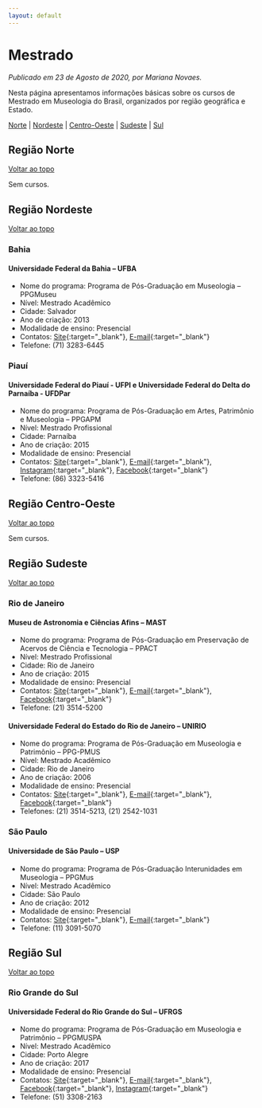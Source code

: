 ```yaml
---
layout: default
---
```


# Mestrado

_Publicado em 23 de Agosto de 2020, por Mariana Novaes._

Nesta página apresentamos informações básicas sobre os cursos de Mestrado em Museologia do Brasil, organizados por região geográfica e Estado.

[Norte](#região-norte) | [Nordeste](#região-nordeste) | [Centro-Oeste](#região-centro-oeste) | [Sudeste](#região-sudeste) | [Sul](#região-sul)

## Região Norte
[Voltar ao topo](#mestrado)

Sem cursos.

## Região Nordeste
[Voltar ao topo](#mestrado)

### Bahia

#### Universidade Federal da Bahia – UFBA
- Nome do programa: Programa de Pós-Graduação em Museologia – PPGMuseu
- Nível: Mestrado Acadêmico
- Cidade: Salvador
- Ano de criação: 2013
- Modalidade de ensino: Presencial
- Contatos: [Site](http://www.ppgmuseu.ffch.ufba.br/){:target="_blank"}, [E-mail](mailto:ppgmuseu@ufba.br){:target="_blank"}
- Telefone: (71) 3283-6445

### Piauí

#### Universidade Federal do Piauí - UFPI e Universidade Federal do Delta do Parnaíba - UFDPar
- Nome do programa: Programa de Pós-Graduação em Artes, Patrimônio e Museologia – PPGAPM
- Nível: Mestrado Profissional
- Cidade: Parnaíba
- Ano de criação: 2015
- Modalidade de ensino: Presencial
- Contatos: [Site](http://www.posgraduacao.ufpi.br//museologia){:target="_blank"}, [E-mail](mailto:mapm@ufpi.edu.br){:target="_blank"}, [Instagram](https://www.instagram.com/museologiapiaui/){:target="_blank"}, [Facebook](https://www.facebook.com/museologiapiaui){:target="_blank"}
- Telefone: (86) 3323-5416

## Região Centro-Oeste
[Voltar ao topo](#mestrado)

Sem cursos.

## Região Sudeste
[Voltar ao topo](#mestrado)

### Rio de Janeiro

#### Museu de Astronomia e Ciências Afins – MAST
- Nome do programa: Programa de Pós-Graduação em Preservação de Acervos de Ciência e Tecnologia – PPACT
- Nível: Mestrado Profissional
- Cidade: Rio de Janeiro
- Ano de criação: 2015
- Modalidade de ensino: Presencial
- Contatos: [Site](http://site.mast.br/ppact/index.html){:target="_blank"}, [E-mail](mailto:ppact.mestrado@mast.br){:target="_blank"}, [Facebook](https://www.facebook.com/PPACT/){:target="_blank"}
- Telefone: (21) 3514-5200

#### Universidade Federal do Estado do Rio de Janeiro – UNIRIO
- Nome do programa: Programa de Pós-Graduação em Museologia e Patrimônio – PPG-PMUS
- Nível: Mestrado Acadêmico
- Cidade: Rio de Janeiro
- Ano de criação: 2006
- Modalidade de ensino: Presencial
- Contatos: [Site](http://www.unirio.br/ppg-pmus/){:target="_blank"}, [E-mail](mailto:coordenacaoppgpmus@unirio.br){:target="_blank"}, [Facebook](https://www.facebook.com/ppgpmus/){:target="_blank"}
- Telefones: (21) 3514-5213, (21) 2542-1031


### São Paulo

#### Universidade de São Paulo – USP
- Nome do programa: Programa de Pós-Graduação Interunidades em Museologia – PPGMus
- Nível: Mestrado Acadêmico
- Cidade: São Paulo
- Ano de criação: 2012
- Modalidade de ensino: Presencial
- Contatos: [Site](https://sites.usp.br/ppgmus/){:target="_blank"}, [E-mail](mailto:pos.mae@usp.br){:target="_blank"}
- Telefone: (11) 3091-5070

## Região Sul
[Voltar ao topo](#mestrado)

### Rio Grande do Sul

#### Universidade Federal do Rio Grande do Sul – UFRGS
- Nome do programa: Programa de Pós-Graduação em Museologia e Patrimônio – PPGMUSPA
- Nível: Mestrado Acadêmico
- Cidade: Porto Alegre
- Ano de criação: 2017
- Modalidade de ensino: Presencial
- Contatos: [Site](http://www.ufrgs.br/ppgmuspa){:target="_blank"}, [E-mail](mailto:ppgmuspa@ufrgs.br){:target="_blank"}, [Facebook](https://www.facebook.com/ppgmuspaufrgs/){:target="_blank"}, [Instagram](https://www.instagram.com/ppgmuspa/){:target="_blank"}
- Telefone: (51) 3308-2163
